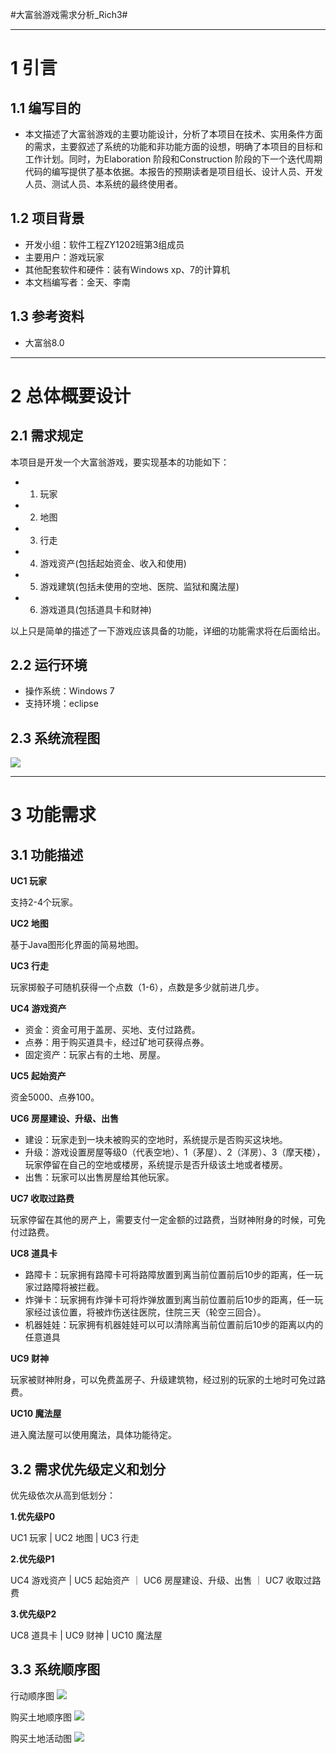#大富翁游戏需求分析_Rich3#


----------

# 1 引言 #
## 1.1 编写目的 ##
- 本文描述了大富翁游戏的主要功能设计，分析了本项目在技术、实用条件方面的需求，主要叙述了系统的功能和非功能方面的设想，明确了本项目的目标和工作计划。同时，为Elaboration 阶段和Construction 阶段的下一个迭代周期代码的编写提供了基本依据。本报告的预期读者是项目组长、设计人员、开发人员、测试人员、本系统的最终使用者。

## 1.2 项目背景 ##
- 开发小组：软件工程ZY1202班第3组成员 
- 主要用户：游戏玩家
- 其他配套软件和硬件：装有Windows xp、7的计算机 
- 本文档编写者：金天、李南

## 1.3 参考资料 ##
- 大富翁8.0

----------

# 2 总体概要设计 #
## 2.1 需求规定 ##
本项目是开发一个大富翁游戏，要实现基本的功能如下：

- 1. 玩家
- 2. 地图
- 3. 行走
- 4. 游戏资产(包括起始资金、收入和使用)
- 5. 游戏建筑(包括未使用的空地、医院、监狱和魔法屋)
- 6. 游戏道具(包括道具卡和财神)
 
以上只是简单的描述了一下游戏应该具备的功能，详细的功能需求将在后面给出。

## 2.2 运行环境 ##
- 操作系统：Windows 7
- 支持环境：eclipse

## 2.3 系统流程图 ##
![](http://i.imgur.com/FxwKzSq.jpg)

----------

# 3 功能需求 #
## 3.1 功能描述 ##
**UC1 玩家**

支持2-4个玩家。

**UC2 地图**

基于Java图形化界面的简易地图。

**UC3 行走**
   
玩家掷骰子可随机获得一个点数（1-6），点数是多少就前进几步。

**UC4 游戏资产**

- 资金：资金可用于盖房、买地、支付过路费。
- 点券：用于购买道具卡，经过矿地可获得点券。
- 固定资产：玩家占有的土地、房屋。

**UC5 起始资产**

资金5000、点券100。

**UC6 房屋建设、升级、出售**

- 建设：玩家走到一块未被购买的空地时，系统提示是否购买这块地。
- 升级：游戏设置房屋等级0（代表空地）、1（茅屋）、2（洋房）、3（摩天楼），玩家停留在自己的空地或楼房，系统提示是否升级该土地或者楼房。
- 出售：玩家可以出售房屋给其他玩家。

**UC7 收取过路费**

玩家停留在其他的房产上，需要支付一定金额的过路费，当财神附身的时候，可免付过路费。

**UC8 道具卡**

- 路障卡：玩家拥有路障卡可将路障放置到离当前位置前后10步的距离，任一玩家过路障将被拦截。
- 炸弹卡：玩家拥有炸弹卡可将炸弹放置到离当前位置前后10步的距离，任一玩家经过该位置，将被炸伤送往医院，住院三天（轮空三回合）。
- 机器娃娃：玩家拥有机器娃娃可以可以清除离当前位置前后10步的距离以内的任意道具

**UC9 财神**

玩家被财神附身，可以免费盖房子、升级建筑物，经过别的玩家的土地时可免过路费。

**UC10 魔法屋**

进入魔法屋可以使用魔法，具体功能待定。

## 3.2 需求优先级定义和划分 ##
优先级依次从高到低划分：

**1.优先级P0**

UC1 玩家 | UC2 地图 | UC3 行走

**2.优先级P1**

UC4 游戏资产 | UC5 起始资产 ｜ UC6 房屋建设、升级、出售 ｜ UC7 收取过路费

**3.优先级P2**

UC8 道具卡 | UC9 财神 | UC10 魔法屋

## 3.3 系统顺序图 ##
行动顺序图
![](http://i.imgur.com/FpGGJrL.jpg)

购买土地顺序图
![](http://i.imgur.com/EhDWVGF.jpg)

购买土地活动图
![](http://i.imgur.com/LA5NBi6.jpg)

